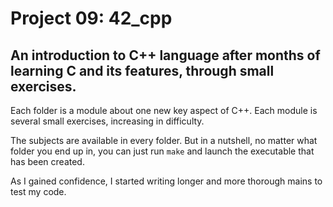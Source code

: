 # Project 09: 42_cpp

## An introduction to C++ language after months of learning C and its features, through small exercises.

Each folder is a module about one new key aspect of C++.
Each module is several small exercises, increasing in difficulty.
</br>

The subjects are available in every folder.
But in a nutshell, no matter what folder you end up in, you can just run ```make``` and launch the executable that has been created.
</br>

As I gained confidence, I started writing longer and more thorough mains to test my code.
